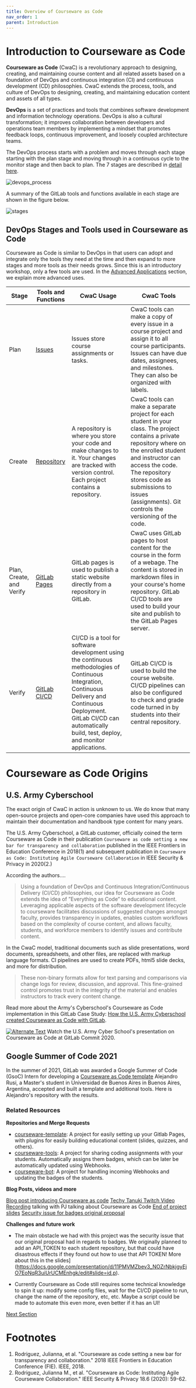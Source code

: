 ```yaml
---
title: Overview of Courseware as Code
nav_order: 1
parent: Introduction
---
```


# Introduction to Courseware as Code

**Courseware as Code** (CwaC) is a revolutionary approach to designing, creating, and maintaining course content and all related assets based on a foundation of DevOps and continuous integration (CI) and continuous development (CD) philosophies. CwaC extends the process, tools, and culture of DevOps to designing, creating, and maintaining education content and assets of all types.

**DevOps** is a set of practices and tools that combines software development and information technology operations. DevOps is also a cultural transformation; it improves collaboration between developers and operations team members by implementing a mindset that promotes feedback loops, continuous improvement, and loosely coupled architecture teams.  


The DevOps process starts with a problem and moves through each stage starting with the plan stage and moving through in a continuous cycle to the monitor stage and then back to plan. The 7 stages are described in [detail here](https://about.gitlab.com/stages-devops-lifecycle/).

![devops_process]({{site.baseurl}}/attached_files/images/devops_process.png)

A summary of the GitLab tools and functions available in each stage are shown in the figure below.

![stages]({{site.baseurl}}/attached_files/images/stages.png)

## DevOps Stages and Tools used in Courseware as Code
Courseware as Code is similar to DevOps in that users can adopt and integrate only the tools they need at the time and then expand to more stages and more tools as their needs grows. Since this is an introductory workshop, only a few tools are used. In the [Advanced Applications](https://devops-education.gitlab.io/cwac-workshop/course/advanced/) section, we explain more advanced uses.


| Stage| Tools and Functions | CwaC Usage | CwaC Tools |
|------|---------------------|------------|------------|
| Plan | [Issues](https://docs.gitlab.com/ee/user/project/issues/#issues) | Issues store course assignments or tasks.| CwaC tools can make a copy of every issue in a course project and assign it to all course participants. Issues can have due dates, assignees, and milestones. They can also be organized with labels.|
| Create |[Repository](https://docs.gitlab.com/ee/user/project/repository/#repository) | A repository is where you store your code and make changes to it. Your changes are tracked with version control. Each project contains a repository. | CwaC tools can make a separate project for each student in your class. The project contains a private repository where on the enrolled student and instructor can access the code. The repository stores code as submissions to issues (assignments). Git controls the versioning of the code.|
| Plan, Create, and Verify | [GitLab Pages](https://docs.gitlab.com/ee/user/project/pages/) | GitLab pages is used to publish a static website directly from a repository in GitLab.| CwaC uses GitLab pages to host content for the course in the form of a webage. The content is stored in markdown files in your course's home repository. GitLab CI/CD tools are used to build your site and publish to the GitLab Pages server. |
| Verify | [GitLab CI/CD](https://docs.gitlab.com/ee/ci/index.html)| CI/CD is a tool for software development using the continuous methodologies of Continuous Integration, Continuous Delivery and Continuous Deployment. GitLab CI/CD can automatically build, test, deploy, and monitor applications. | GitLab CI/CD is used to build the course website. CI/CD pipelines can also be configured to check and grade code turned in by students into their central repository.|  



# Courseware as Code Origins

## U.S. Army Cyberschool

The exact origin of CwaC in action is unknown to us. We do know that many open-source projects and open-core companies have used this approach to maintain their documentation and handbook type content for many years.

The U.S. Army Cyberschool, a GitLab customer, officially coined the term Courseware as Code in their publication `Courseware as code setting a new bar for transparency and collaboration` published in the IEEE Frontiers in Education Conference in 2018(1) and subsequent publication in `Courseware as Code: Instituting Agile Courseware Collaboration` in IEEE Security & Privacy in 2020(2.)

According the authors....

>Using a foundation of DevOps and Continuous Integration/Continuous Delivery (CI/CD) philosophies, our idea for Courseware as Code extends the idea of ”Everything as Code” to educational content. Leveraging applicable aspects of the software development lifecycle to courseware facilitates discussions of suggested changes amongst faculty, provides transparency in updates, enables custom workflows based on the complexity of course content, and allows faculty, students, and workforce members to identify issues and contribute content.

In the CwaC model, traditional documents such as slide presentations, word documents, spreadsheets, and other files, are replaced with markup language formats. CI pipelines are used to create PDFs, html5 slide decks, and more for distribution.

>These non-binary formats allow for text parsing and comparisons via change logs for review, discussion, and approval. This fine-grained control promotes trust in the integrity of the material and enables instructors to track every content change.

Read more about the Army's Cyberschool's Courseware as Code implementation in this GitLab Case Study: [How the U.S. Army Cyberschool created Courseware as Code with GitLab](https://about.gitlab.com/customers/us_army_cyber_school/).

[![Alternate Text]({image-url})]({https://www.youtube.com/watch?v=L4zf_QIr4jQ} "GitLab Commit 2020 Presentation")
Watch the U.S. Army Cyber School's presentation on Courseware as Code at GitLab Commit 2020.

## Google Summer of Code 2021

In the summer of 2021, GitLab was awarded a Google Summer of Code (GsoC) Intern for developing a [Courseware as Code template](https://summerofcode.withgoogle.com/archive/2021/projects/4787041501446144/) Alejandro Rusi, a Master's student in Universidad de Buenos Aires in Buenos Aires, Argentina, accepted and built a template and additional tools. Here is Alejandro's repository with the results.

### Related Resources
**Repositories and Merge Requests**

- [courseware-template](https://gitlab.com/courseware-as-code/courseware-template): A project for easily setting up your Gitlab Pages, with plugins for easily building educational content (slides, quizzes, and others).
- [courseware-tools](https://gitlab.com/courseware-as-code/courseware-tools):  A project for sharing coding assignments with your students. Automatically assigns them badges, which can be later be automatically updated using Webhooks.
- [courseware-bot](https://gitlab.com/courseware-as-code/courseware-bot): A project for handling incoming Webhooks and updating the badges of the students.

**Blog Posts, videos and more**

[Blog post introducing Courseware as code](https://alejandro-rusi.gitlab.io/2021/05/31/toward-courseware)
[Techy Tanuki Twitch Video Recording](https://youtu.be/qgQQ4MgnKR4) talking with PJ talking about Courseware as Code
[End of project slides](https://docs.google.com/presentation/d/1rydx63ZojP6aLdeXfvAX1UOX4lRAP41y_nAp8rdjlZs/edit?usp=sharing)
[Security issue for badges original proposal](https://docs.google.com/presentation/d/11PMVMZbev3_NOZrNbkjgyEjO7EoNqR3uiUrUCMEnhgk/edit?usp=sharing)

**Challenges and future work**

- The main obstacle we had with this project was the security issue that our original proposal had in regards to badges. We originally planned to add an API_TOKEN to each student repository, but that could have disastrous effects if they found out how to use that API TOKEN! More about this in the slides](https://docs.google.com/presentation/d/11PMVMZbev3_NOZrNbkjgyEjO7EoNqR3uiUrUCMEnhgk/edit#slide=id.p).

- Currently Courseware as Code still requires some technical knowledge to spin it up: modify some config files, wait for the CI/CD pipeline to run, change the name of the repository, etc, etc. Maybe a script could be made to automate this even more, even better if it has an UI!

[Next Section](https://devops-education.gitlab.io/cwac-workshop/course/benefits/)

# Footnotes
1. Rodriguez, Julianna, et al. "Courseware as code setting a new bar for transparency and collaboration." 2018 IEEE Frontiers in Education Conference (FIE). IEEE, 2018.
2. Rodriguez, Julianna M., et al. "Courseware as Code: Instituting Agile Courseware Collaboration." IEEE Security & Privacy 18.6 (2020): 59-62.
